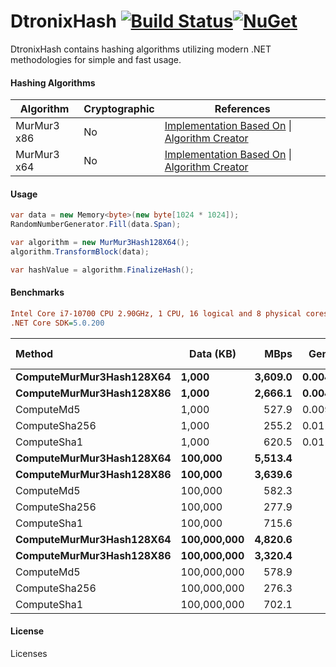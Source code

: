 

DtronixHash [![Build Status](https://github.com/Dtronix/DtronixHash/actions/workflows/dotnet-core.yml/badge.svg)](https://github.com/Dtronix/DtronixHash/actions/workflows/dotnet-core.yml)[![NuGet](https://img.shields.io/nuget/v/DtronixHash.svg?maxAge=60)](https://www.nuget.org/packages/DtronixHash)
============
DtronixHash contains hashing algorithms utilizing modern .NET methodologies for simple and fast usage.



#### Hashing Algorithms

| Algorithm   | Cryptographic | References                                                   |
| ----------- | ------------- | ------------------------------------------------------------ |
| MurMur3 x86 | No            | [Implementation Based On](https://github.com/darrenkopp/murmurhash-net) \| [Algorithm Creator](https://en.wikipedia.org/wiki/MurmurHash) |
| MurMur3 x64 | No            | [Implementation Based On](https://github.com/darrenkopp/murmurhash-net) \| [Algorithm Creator](https://en.wikipedia.org/wiki/MurmurHash) |



#### Usage

```c#
var data = new Memory<byte>(new byte[1024 * 1024]);
RandomNumberGenerator.Fill(data.Span);

var algorithm = new MurMur3Hash128X64();
algorithm.TransformBlock(data);

var hashValue = algorithm.FinalizeHash();
```



#### Benchmarks
``` ini
Intel Core i7-10700 CPU 2.90GHz, 1 CPU, 16 logical and 8 physical cores
.NET Core SDK=5.0.200
```
| Method                       | Data (KB)       |        MBps |      Gen 0 | Gen 1 | Gen 2 | Allocated |
| :--------------------------- | --------------- | ----------: | ---------: | ----: | ----: | --------: |
| **ComputeMurMur3Hash128X64** | **1,000**       | **3,609.0** | **0.0048** | **-** | **-** |  **40 B** |
| **ComputeMurMur3Hash128X86** | **1,000**       | **2,666.1** | **0.0048** | **-** | **-** |  **40 B** |
| ComputeMd5                   | 1,000           |       527.9 |     0.0095 |     - |     - |      80 B |
| ComputeSha256                | 1,000           |       255.2 |     0.0114 |     - |     - |     112 B |
| ComputeSha1                  | 1,000           |       620.5 |     0.0114 |     - |     - |      96 B |
| **ComputeMurMur3Hash128X64** | **100,000**     | **5,513.4** |      **-** | **-** | **-** |  **40 B** |
| **ComputeMurMur3Hash128X86** | **100,000**     | **3,639.6** |      **-** | **-** | **-** |  **40 B** |
| ComputeMd5                   | 100,000         |       582.3 |          - |     - |     - |      80 B |
| ComputeSha256                | 100,000         |       277.9 |          - |     - |     - |     112 B |
| ComputeSha1                  | 100,000         |       715.6 |          - |     - |     - |      96 B |
| **ComputeMurMur3Hash128X64** | **100,000,000** | **4,820.6** |      **-** | **-** | **-** |  **40 B** |
| **ComputeMurMur3Hash128X86** | **100,000,000** | **3,320.4** |      **-** | **-** | **-** |  **40 B** |
| ComputeMd5                   | 100,000,000     |       578.9 |          - |     - |     - |     228 B |
| ComputeSha256                | 100,000,000     |       276.3 |          - |     - |     - |     112 B |
| ComputeSha1                  | 100,000,000     |       702.1 |          - |     - |     - |      96 B |

#### License

Licenses 